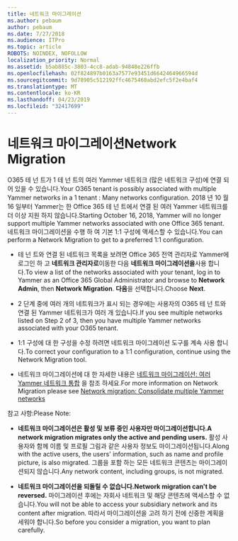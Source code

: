 ```yaml
---
title: 네트워크 마이그레이션
ms.author: pebaum
author: pebaum
ms.date: 7/27/2018
ms.audience: ITPro
ms.topic: article
ROBOTS: NOINDEX, NOFOLLOW
localization_priority: Normal
ms.assetid: b5ab885c-3803-4cc8-adab-94848e226ffb
ms.openlocfilehash: 02f824897b0163a7577e93451d6642464966594d
ms.sourcegitcommit: 9d78905c512192ffc4675468abd2efc5f2e4baf4
ms.translationtype: MT
ms.contentlocale: ko-KR
ms.lasthandoff: 04/23/2019
ms.locfileid: "32417699"
---
```

# <a name="network-migration"></a><span data-ttu-id="9b611-102">네트워크 마이그레이션</span><span class="sxs-lookup"><span data-stu-id="9b611-102">Network Migration</span></span>

<span data-ttu-id="9b611-103">O365 테 넌 트가 1 테 넌 트의 여러 Yammer 네트워크 (많은 네트워크 구성)에 연결 되어 있을 수 있습니다.</span><span class="sxs-lookup"><span data-stu-id="9b611-103">Your O365 tenant is possibly associated with multiple Yammer networks in a 1 tenant : Many networks configuration.</span></span> <span data-ttu-id="9b611-104">2018 년 10 월 16 일부터 Yammer는 한 Office 365 테 넌 트에서 연결 된 여러 Yammer 네트워크를 더 이상 지원 하지 않습니다.</span><span class="sxs-lookup"><span data-stu-id="9b611-104">Starting October 16, 2018, Yammer will no longer support multiple Yammer networks associated with one Office 365 tenant.</span></span> <span data-ttu-id="9b611-105">네트워크 마이그레이션을 수행 하 여 기본 1:1 구성에 액세스할 수 있습니다.</span><span class="sxs-lookup"><span data-stu-id="9b611-105">You can perform a Network Migration to get to a preferred 1:1 configuration.</span></span>
  
- <span data-ttu-id="9b611-106">테 넌 트와 연결 된 네트워크 목록을 보려면 Office 365 전역 관리자로 Yammer에 로그인 하 고 **네트워크 관리자로**이동한 다음 **네트워크 마이그레이션을**사용 합니다.</span><span class="sxs-lookup"><span data-stu-id="9b611-106">To view a list of the networks associated with your tenant, log in to Yammer as an Office 365 Global Administrator and browse to **Network Admin**, then **Network Migration**.</span></span> <span data-ttu-id="9b611-107">
            **다음**을 선택합니다.</span><span class="sxs-lookup"><span data-stu-id="9b611-107">Choose **Next**.</span></span>
    
- <span data-ttu-id="9b611-108">2 단계 중에 여러 개의 네트워크가 표시 되는 경우에는 사용자의 O365 테 넌 트와 연결 된 Yammer 네트워크가 여러 개 있습니다.</span><span class="sxs-lookup"><span data-stu-id="9b611-108">If you see multiple networks listed on Step 2 of 3, then you have multiple Yammer networks associated with your O365 tenant.</span></span>
    
- <span data-ttu-id="9b611-109">1:1 구성에 대 한 구성을 수정 하려면 네트워크 마이그레이션 도구를 계속 사용 합니다.</span><span class="sxs-lookup"><span data-stu-id="9b611-109">To correct your configuration to a 1:1 configuration, continue using the Network Migration tool.</span></span>
    
- <span data-ttu-id="9b611-110">네트워크 마이그레이션에 대 한 자세한 내용은 [네트워크 마이그레이션: 여러 Yammer 네트워크 통합](https://support.office.com/article/a22c1b20-9231-4ce2-a916-392b1056d002) 을 참조 하세요.</span><span class="sxs-lookup"><span data-stu-id="9b611-110">For more information on Network Migration please see [Network migration: Consolidate multiple Yammer networks](https://support.office.com/article/a22c1b20-9231-4ce2-a916-392b1056d002)</span></span>
    
<span data-ttu-id="9b611-111">참고 사항:</span><span class="sxs-lookup"><span data-stu-id="9b611-111">Please Note:</span></span>
  
- <span data-ttu-id="9b611-112">**네트워크 마이그레이션은 활성 및 보류 중인 사용자만 마이그레이션합니다.**</span><span class="sxs-lookup"><span data-stu-id="9b611-112">**A network migration migrates only the active and pending users.**</span></span> <span data-ttu-id="9b611-113">활성 사용자와 함께 이름 및 프로필 그림과 같은 사용자 정보도 마이그레이션됩니다.</span><span class="sxs-lookup"><span data-stu-id="9b611-113">Along with the active users, the users' information, such as name and profile picture, is also migrated.</span></span> <span data-ttu-id="9b611-114">그룹을 포함 하는 모든 네트워크 콘텐츠는 마이그레이션되지 않습니다.</span><span class="sxs-lookup"><span data-stu-id="9b611-114">Any network content, including groups, is not migrated.</span></span> 
    
- <span data-ttu-id="9b611-115">**네트워크 마이그레이션을 되돌릴 수 없습니다.**</span><span class="sxs-lookup"><span data-stu-id="9b611-115">**Network migration can't be reversed.**</span></span> <span data-ttu-id="9b611-116">마이그레이션 후에는 자회사 네트워크 및 해당 콘텐츠에 액세스할 수 없습니다.</span><span class="sxs-lookup"><span data-stu-id="9b611-116">You will not be able to access your subsidiary network and its content after migration.</span></span> <span data-ttu-id="9b611-117">따라서 마이그레이션을 고려 하기 전에 신중한 계획을 세워야 합니다.</span><span class="sxs-lookup"><span data-stu-id="9b611-117">So before you consider a migration, you want to plan carefully.</span></span> 
    

